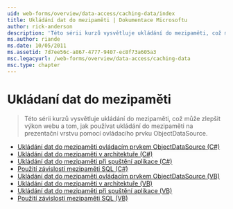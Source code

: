 ```yaml
---
uid: web-forms/overview/data-access/caching-data/index
title: Ukládání dat do mezipaměti | Dokumentace Microsoftu
author: rick-anderson
description: 'Této sérii kurzů vysvětluje ukládání do mezipaměti, což může zlepšit výkon webu a tom, jak používat ukládání do mezipaměti na prezentační vrstvu pomocí ovládacího prvku ObjectDataSource...'
ms.author: riande
ms.date: 10/05/2011
ms.assetid: 7d7ee56c-a867-4777-9407-ec8f73a605a3
msc.legacyurl: /web-forms/overview/data-access/caching-data
msc.type: chapter
---
```

<a name="caching-data"></a>Ukládaní dat do mezipaměti
====================
> Této sérii kurzů vysvětluje ukládání do mezipaměti, což může zlepšit výkon webu a tom, jak používat ukládání do mezipaměti na prezentační vrstvu pomocí ovládacího prvku ObjectDataSource.


- [Ukládání dat do mezipaměti ovládacím prvkem ObjectDataSource (C#)](caching-data-with-the-objectdatasource-cs.md)
- [Ukládání dat do mezipaměti v architektuře (C#)](caching-data-in-the-architecture-cs.md)
- [Ukládání dat do mezipaměti při spuštění aplikace (C#)](caching-data-at-application-startup-cs.md)
- [Použití závislostí mezipaměti SQL (C#)](using-sql-cache-dependencies-cs.md)
- [Ukládání dat do mezipaměti ovládacím prvkem ObjectDataSource (VB)](caching-data-with-the-objectdatasource-vb.md)
- [Ukládání dat do mezipaměti v architektuře (VB)](caching-data-in-the-architecture-vb.md)
- [Ukládání dat do mezipaměti při spuštění aplikace (VB)](caching-data-at-application-startup-vb.md)
- [Použití závislostí mezipaměti SQL (VB)](using-sql-cache-dependencies-vb.md)
